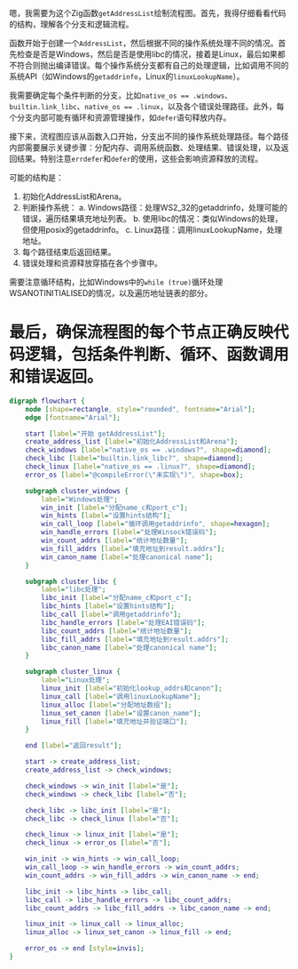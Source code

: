 嗯，我需要为这个Zig函数`getAddressList`绘制流程图。首先，我得仔细看看代码的结构，理解各个分支和逻辑流程。

函数开始于创建一个`AddressList`，然后根据不同的操作系统处理不同的情况。首先检查是否是Windows，然后是否是使用libc的情况，接着是Linux，最后如果都不符合则抛出编译错误。每个操作系统分支都有自己的处理逻辑，比如调用不同的系统API（如Windows的`getaddrinfo`，Linux的`linuxLookupName`）。

我需要确定每个条件判断的分支，比如`native_os == .windows`、`builtin.link_libc`、`native_os == .linux`，以及各个错误处理路径。此外，每个分支内部可能有循环和资源管理操作，如`defer`语句释放内存。

接下来，流程图应该从函数入口开始，分支出不同的操作系统处理路径。每个路径内部需要展示关键步骤：分配内存、调用系统函数、处理结果、错误处理，以及返回结果。特别注意`errdefer`和`defer`的使用，这些会影响资源释放的流程。

可能的结构是：

1. 初始化AddressList和Arena。
2. 判断操作系统：
   a. Windows路径：处理WS2_32的getaddrinfo，处理可能的错误，遍历结果填充地址列表。
   b. 使用libc的情况：类似Windows的处理，但使用posix的getaddrinfo。
   c. Linux路径：调用linuxLookupName，处理地址。
3. 每个路径结束后返回结果。
4. 错误处理和资源释放穿插在各个步骤中。

需要注意循环结构，比如Windows中的`while (true)`循环处理WSANOTINITIALISED的情况，以及遍历地址链表的部分。

最后，确保流程图的每个节点正确反映代码逻辑，包括条件判断、循环、函数调用和错误返回。
================================================
```dot
digraph flowchart {
    node [shape=rectangle, style="rounded", fontname="Arial"];
    edge [fontname="Arial"];

    start [label="开始 getAddressList"];
    create_address_list [label="初始化AddressList和Arena"];
    check_windows [label="native_os == .windows?", shape=diamond];
    check_libc [label="builtin.link_libc?", shape=diamond];
    check_linux [label="native_os == .linux?", shape=diamond];
    error_os [label="@compileError(\"未实现\")", shape=box];

    subgraph cluster_windows {
        label="Windows处理";
        win_init [label="分配name_c和port_c"];
        win_hints [label="设置hints结构"];
        win_call_loop [label="循环调用getaddrinfo", shape=hexagon];
        win_handle_errors [label="处理Winsock错误码"];
        win_count_addrs [label="统计地址数量"];
        win_fill_addrs [label="填充地址到result.addrs"];
        win_canon_name [label="处理canonical name"];
    }

    subgraph cluster_libc {
        label="libc处理";
        libc_init [label="分配name_c和port_c"];
        libc_hints [label="设置hints结构"];
        libc_call [label="调用getaddrinfo"];
        libc_handle_errors [label="处理EAI错误码"];
        libc_count_addrs [label="统计地址数量"];
        libc_fill_addrs [label="填充地址到result.addrs"];
        libc_canon_name [label="处理canonical name"];
    }

    subgraph cluster_linux {
        label="Linux处理";
        linux_init [label="初始化lookup_addrs和canon"];
        linux_call [label="调用linuxLookupName"];
        linux_alloc [label="分配地址数组"];
        linux_set_canon [label="设置canon_name"];
        linux_fill [label="填充地址并验证端口"];
    }

    end [label="返回result"];

    start -> create_address_list;
    create_address_list -> check_windows;

    check_windows -> win_init [label="是"];
    check_windows -> check_libc [label="否"];

    check_libc -> libc_init [label="是"];
    check_libc -> check_linux [label="否"];

    check_linux -> linux_init [label="是"];
    check_linux -> error_os [label="否"];

    win_init -> win_hints -> win_call_loop;
    win_call_loop -> win_handle_errors -> win_count_addrs;
    win_count_addrs -> win_fill_addrs -> win_canon_name -> end;

    libc_init -> libc_hints -> libc_call;
    libc_call -> libc_handle_errors -> libc_count_addrs;
    libc_count_addrs -> libc_fill_addrs -> libc_canon_name -> end;

    linux_init -> linux_call -> linux_alloc;
    linux_alloc -> linux_set_canon -> linux_fill -> end;

    error_os -> end [style=invis];
}
```
